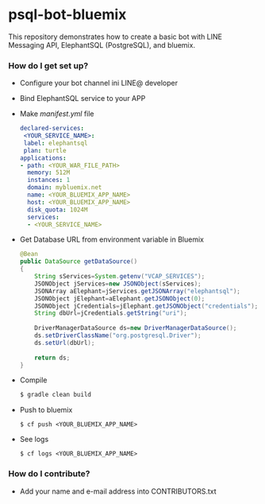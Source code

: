 # psql-bot-bluemix #

This repository demonstrates how to create a basic bot with LINE Messaging API, ElephantSQL (PostgreSQL), and bluemix.

### How do I get set up? ###

* Configure your bot channel ini LINE@ developer

* Bind ElephantSQL service to your APP

* Make *manifest.yml* file
	
	```yml
	declared-services:
     <YOUR_SERVICE_NAME>:
     label: elephantsql
     plan: turtle
	applications:
	- path: <YOUR_WAR_FILE_PATH>
  	  memory: 512M
  	  instances: 1
  	  domain: mybluemix.net
  	  name: <YOUR_BLUEMIX_APP_NAME>
  	  host: <YOUR_BLUEMIX_APP_NAME>
  	  disk_quota: 1024M
  	  services:
      - <YOUR_SERVICE_NAME>
	```
	
* Get Database URL from environment variable in Bluemix

	```java
	@Bean
    public DataSource getDataSource()
    {
        String sServices=System.getenv("VCAP_SERVICES");
        JSONObject jServices=new JSONObject(sServices);
        JSONArray aElephant=jServices.getJSONArray("elephantsql");
        JSONObject jElephant=aElephant.getJSONObject(0);
        JSONObject jCredentials=jElephant.getJSONObject("credentials");
        String dbUrl=jCredentials.getString("uri");
        
        DriverManagerDataSource ds=new DriverManagerDataSource();
        ds.setDriverClassName("org.postgresql.Driver");
        ds.setUrl(dbUrl);
        
        return ds;
    }
	```

* Compile
 
    ```bash
    $ gradle clean build
    ```

* Push to bluemix
	
	`$ cf push <YOUR_BLUEMIX_APP_NAME>`
	
* See logs

	`$ cf logs <YOUR_BLUEMIX_APP_NAME>`

### How do I contribute? ###

* Add your name and e-mail address into CONTRIBUTORS.txt
